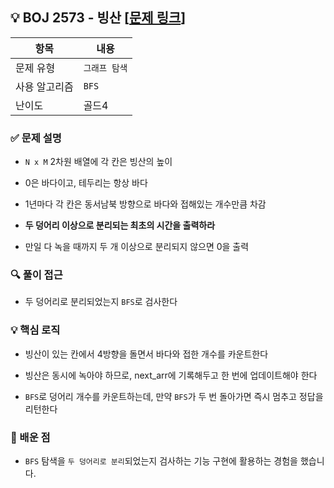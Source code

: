 ## 💡 BOJ 2573 - 빙산 [[문제 링크](https://www.acmicpc.net/problem/2573)]

| 항목 | 내용 |
|------|------|
| 문제 유형 | `그래프 탐색` |
| 사용 알고리즘 | `BFS` |
| 난이도 | 골드4 |

### ✅ 문제 설명

- `N x M` 2차원 배열에 각 칸은 빙산의 높이

- 0은 바다이고, 테두리는 항상 바다

- 1년마다 각 칸은 동서남북 방향으로 바다와 접해있는 개수만큼 차감

- **두 덩어리 이상으로 분리되는 최초의 시간을 출력하라**

- 만일 다 녹을 때까지 두 개 이상으로 분리되지 않으면 0을 출력

### 🔍 풀이 접근
- 두 덩어리로 분리되었는지 `BFS`로 검사한다

### 💡 핵심 로직
- 빙산이 있는 칸에서 4방향을 돌면서 바다와 접한 개수를 카운트한다

- 빙산은 동시에 녹아야 하므로, next_arr에 기록해두고 한 번에 업데이트해야 한다

- `BFS`로 덩어리 개수를 카운트하는데, 만약 `BFS`가 두 번 돌아가면 즉시 멈추고 정답을 리턴한다

### 📌 배운 점
- `BFS` 탐색을 `두 덩어리로 분리`되었는지 검사하는 기능 구현에 활용하는 경험을 했습니다.

